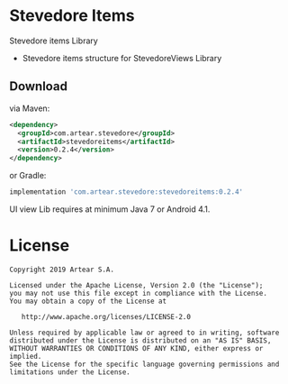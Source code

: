 # Stevedore Items
Stevedore items Library

- Stevedore items structure for StevedoreViews Library


Download
--------
via Maven:
```xml
<dependency>
  <groupId>com.artear.stevedore</groupId>
  <artifactId>stevedoreitems</artifactId>
  <version>0.2.4</version>
</dependency>
```
or Gradle:
```groovy
implementation 'com.artear.stevedore:stevedoreitems:0.2.4'
```
UI view Lib requires at minimum Java 7 or Android 4.1.

License
=======

    Copyright 2019 Artear S.A.

    Licensed under the Apache License, Version 2.0 (the "License");
    you may not use this file except in compliance with the License.
    You may obtain a copy of the License at

       http://www.apache.org/licenses/LICENSE-2.0

    Unless required by applicable law or agreed to in writing, software
    distributed under the License is distributed on an "AS IS" BASIS,
    WITHOUT WARRANTIES OR CONDITIONS OF ANY KIND, either express or implied.
    See the License for the specific language governing permissions and
    limitations under the License.
